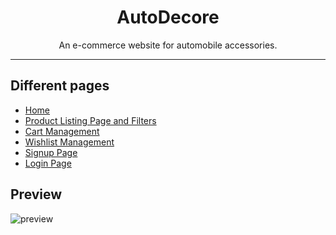 <h1 align="center">AutoDecore</h1>
<p align="center" >An e-commerce website for automobile accessories.</p>

---

## Different pages

- [Home](https://autodecore.netlify.app/)
- [Product Listing Page and Filters](https://autodecore.netlify.app/products.html)
- [Cart Management](https://autodecore.netlify.app/cart.html)
- [Wishlist Management](https://autodecore.netlify.app/wishlist.html)
- [Signup Page](https://autodecore.netlify.app/signup.html)
- [Login Page](https://autodecore.netlify.app/login.html)

## Preview

![preview](./preview.gif)
